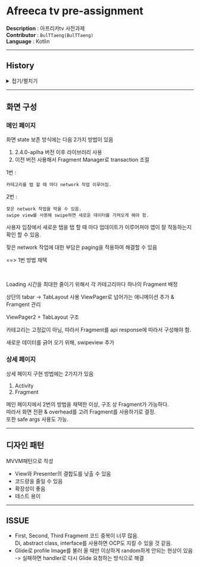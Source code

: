 # Afreeca tv pre-assignment

**Description** : 아프리카tv 사전과제  
**Contributor** : `BulTTaeng(BulTTaeng)`  
**Language** : Kotlin   

---  

## History

<details>
<summary>접기/펼치기</summary><br>  

`2023-01-04`  
- init
- Api 호출 부, data class 구현

`2023-01-05`  
- view 구조 설정
- dynamic하게 category 호출
- EventFlow 추가
- repeatOnLifeCycle 추가 
- 방송 데이터 가져오기
- 방송 데이터 view적용z
- paging 적용
- swipe view 추가

`2023-01-06`  
- 디테일 페이지 구현
- glide error 해결

</details>

---  

## 화면 구성  

### 메인 페이지  

화면 state 보존 방식에는 다음 2가지 방법이 있음

1. 2.4.0-aplha 버전 이후 라이브러리 사용
2. 이전 버전 사용해서 Fragment Manager로 transaction 조절


1번 :

    카테고리를 탭 할 때 마다 network 작업 이루어짐.

2번 : 

    잦은 network 작업을 막을 수 있음.  
    swipe view를 사용해 swipe하면 새로운 데이터를 가져오게 해야 함.
    


사용자 입장에서 새로운 탭을 탭 할 때 마다 업데이트가 이루어져야 앱이 잘 작동하는지 확인 할 수 있음.  

잦은 network 작업에 대한 부담은 paging을 적용하여 해결할 수 있음  


==> 1번 방법 채택

</br>

Loading 시간을 최대한 줄이기 위해서 각 카테고리마다 하나의 Fragment 배정

상단의 tabar -> TabLayout 사용
ViewPager로 넘어가는 애니메이션 추가 & Framgent 관리

ViewPager2 + TabLayout 구조  

카테고리는 고정값이 아님, 따라서 Fragment를 api response에 따라서 구성해야 함.


새로운 데이터를 긁어 오기 위해, swipeview 추가


### 상세 페이지  

상세 페이지 구현 방법에는 2가지가 있음

1. Activity
2. Fragment


메인 페이지에서 2번의 방법을 채택한 이상, 구조 상 Fragment가 가능하다.  
따라서 화면 전환 & overhead를 고려 Fragment를 사용하기로 결정.  
또한 safe args 사용도 가능.  



---  

## 디자인 패턴   

MVVM패턴으로 작성 

- View와 Presenter의 결합도를 낮출 수 있음
- 코드량을 줄일 수 있음
- 확장성이 좋음
- 테스트 용이




---
## ISSUE
- First, Second, Third Fragment 코드 중복이 너무 많음.  
Di, abstract class, interface를 사용하면 OCP도 지킬 수 있을 것 같음.
- Glide로 profile Image를 불러 올 때만 이상하게 random하게 안되는 현상이 있음 -> 실패하면 handler로 다시 Glide 요청하는 방식으로 해결
